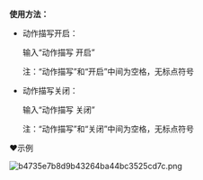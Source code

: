 **使用方法：**

- 动作描写开启：

     输入“动作描写 开启”

     注：“动作描写”和“开启”中间为空格，无标点符号

- 动作描写关闭：

     输入“动作描写 关闭”

     注：“动作描写”和“关闭”中间为空格，无标点符号

❤示例

![b4735e7b8d9b43264ba44bc3525cd7c.png](https://flowus.cn/preview/e724acfc-0fd6-49c1-894d-b4a456b263d9)

